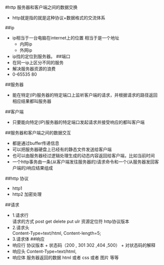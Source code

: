 #http 服务器和客户端之间的数据交换 
- http就是指的就是这种协议+数据格式的交流体系

##ip 
- ip相当于一台电脑在internet上的位置  相当于是一个地址
    - 内网ip
    - 外网ip
- ip找的定位到服务器。
##端口 
- 在同一ip上区分不同的服务  
- 解决服务器资源的浪费
- 0-65535  80  

##服务器
- 能在特定(IP)服务器的特定端口上监听客户端的请求，并根据请求的路径返回相应结果都叫服务器

##客户端
- 只要能向特定(IP)服务器的特定端口发起请求并接受响应的都叫客户端

##服务器和客户端之间的数据交互
- 都是通过buffer传递信息
- 可以把服务器硬盘上已经有的静态文件发送给客户端
- 也可以由服务器经过逻辑处理生成的动态内容返回给客户端，比如当前时间
- 一个http事务由一条(从客户端发往服务器的)请求命令和一个(从服务器发回客户端的)响应结果组成

##http 协议
- http1   
- http2  加密处理

##请求
- 1.请求行  
    请求的方式 post get delete put  ulr 资源定位符   http协议版本
- 2.请求头    
    Content-Type=text/html,
    Content-length=5;
- 3.请求体
##响应
- 响应行
    协议版本  + 状态码（200 , 301 302 ,404 ,500） + 对状态码的解释
- 响应头
    Content-Type=text/html,
- 响应体
    服务器返回的数据  html 或者 css 或者 图片 等等










